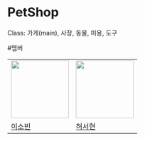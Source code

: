 # PetShop
Class: 가게(main), 사장, 동물, 미용, 도구

#멤버
<table>
  <tr>
    <td><img src="https://avatars.githubusercontent.com/u/162576335?v=4" width="130px;"></img></td>
    <td><img src="https://avatars.githubusercontent.com/u/192947222?v=4" width="130px;"></img></td>
  </tr>
  <tr>
    <td><a href = "https://github.com/gdhhkkl">이소빈</a></td>
    <td><a href = "https://github.com/se01hyun">허서현</a></td>
  </tr>
</table>
